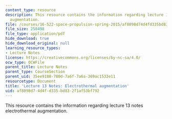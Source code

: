 ```yaml
---
content_type: resource
description: This resource contains the information regarding lecture 13 notes electrothermal
  augmentation.
file: /courses/16-522-space-propulsion-spring-2015/af8098d74d4fd335bd832f1af53bf792_MIT16_522S15_Lecture13.pdf
file_size: 258498
file_type: application/pdf
hide_download: true
hide_download_original: null
learning_resource_types:
- Lecture Notes
license: https://creativecommons.org/licenses/by-nc-sa/4.0/
ocw_type: OCWFile
parent_title: Lecture Notes
parent_type: CourseSection
parent_uid: 35ee9188-780d-7a6f-7a6a-369ac1532e11
resourcetype: Document
title: 'Lecture 13 Notes: Electrothermal augmentation'
uid: af8098d7-4d4f-d335-bd83-2f1af53bf792
---
```

This resource contains the information regarding lecture 13 notes electrothermal augmentation.